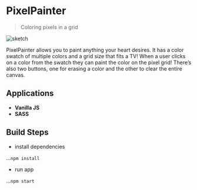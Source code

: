 PixelPainter
============

> Coloring pixels in a grid

![sketch](http://i.imgur.com/JRKvl0E.png)



PixelPainter allows you to paint anything your heart desires. It has a color swatch of multiple colors and a grid size that fits a TV! When a user clicks on a color from the swatch they can paint the color on the pixel grid! There’s also two buttons, one for erasing a color and the other to clear the entire canvas.

## Applications

- **Vanilla JS**
- **SASS**

## Build Steps


- install dependencies

...`npm install`

- run app

...`npm start`
